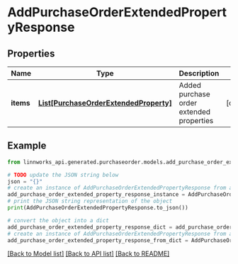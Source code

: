 # AddPurchaseOrderExtendedPropertyResponse


## Properties

Name | Type | Description | Notes
------------ | ------------- | ------------- | -------------
**items** | [**List[PurchaseOrderExtendedProperty]**](PurchaseOrderExtendedProperty.md) | Added purchase order extended properties | [optional] 

## Example

```python
from linnworks_api.generated.purchaseorder.models.add_purchase_order_extended_property_response import AddPurchaseOrderExtendedPropertyResponse

# TODO update the JSON string below
json = "{}"
# create an instance of AddPurchaseOrderExtendedPropertyResponse from a JSON string
add_purchase_order_extended_property_response_instance = AddPurchaseOrderExtendedPropertyResponse.from_json(json)
# print the JSON string representation of the object
print(AddPurchaseOrderExtendedPropertyResponse.to_json())

# convert the object into a dict
add_purchase_order_extended_property_response_dict = add_purchase_order_extended_property_response_instance.to_dict()
# create an instance of AddPurchaseOrderExtendedPropertyResponse from a dict
add_purchase_order_extended_property_response_from_dict = AddPurchaseOrderExtendedPropertyResponse.from_dict(add_purchase_order_extended_property_response_dict)
```
[[Back to Model list]](../README.md#documentation-for-models) [[Back to API list]](../README.md#documentation-for-api-endpoints) [[Back to README]](../README.md)



